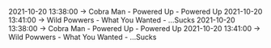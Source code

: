 2021-10-20 13:38:00 -> Cobra Man - Powered Up - Powered Up
2021-10-20 13:41:00 -> Wild Powwers - What You Wanted - ...Sucks
2021-10-20 13:38:00 -> Cobra Man - Powered Up - Powered Up
2021-10-20 13:41:00 -> Wild Powwers - What You Wanted - ...Sucks
